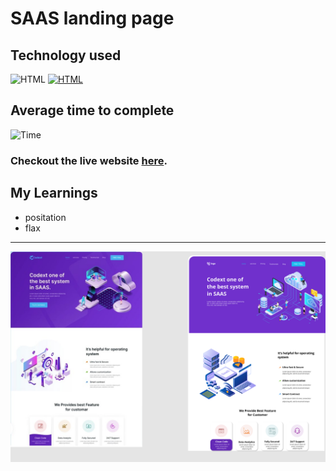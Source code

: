 # SAAS landing page

## Technology used
![HTML](https://img.shields.io/badge/HTML-Yes-blue.svg) [![HTML](https://img.shields.io/badge/CSS-Yes-blue.svg)]()

## Average time to complete

![Time](https://img.shields.io/badge/Time%20Taken-3hrs-green.svg)


### Checkout the live website [here](https://mayankraj-lcp13.netlify.app/).

## My Learnings

- positation
- flax

---
<img src="./images/13.png" max-width=600px>

